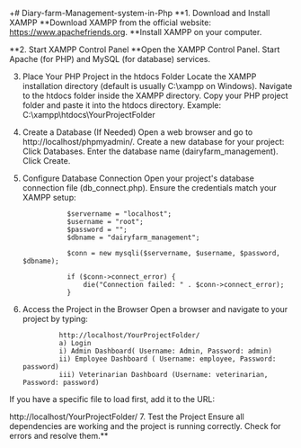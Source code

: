 +# Diary-farm-Management-system-in-Php
**1. Download and Install XAMPP
      **Download XAMPP from the official website: https://www.apachefriends.org.
      **Install XAMPP on your computer.

**2. Start XAMPP Control Panel
      **Open the XAMPP Control Panel.
      Start Apache (for PHP) and MySQL (for database) services.

3. Place Your PHP Project in the htdocs Folder
      Locate the XAMPP installation directory (default is usually C:\xampp on Windows).
      Navigate to the htdocs folder inside the XAMPP directory.
      Copy your PHP project folder and paste it into the htdocs directory. Example: C:\xampp\htdocs\YourProjectFolder

4. Create a Database (If Needed)
      Open a web browser and go to http://localhost/phpmyadmin/.
      Create a new database for your project:
      Click Databases.
      Enter the database name (dairyfarm_management).
      Click Create.

5. Configure Database Connection
Open your project's database connection file (db_connect.php).
Ensure the credentials match your XAMPP setup:
                  
                  $servername = "localhost";
                  $username = "root";
                  $password = "";
                  $dbname = "dairyfarm_management";
                  
                  $conn = new mysqli($servername, $username, $password, $dbname);
                  
                  if ($conn->connect_error) {
                      die("Connection failed: " . $conn->connect_error);
                  }
6. Access the Project in the Browser
Open a browser and navigate to your project by typing:

                http://localhost/YourProjectFolder/
                a) Login
                i) Admin Dashboard( Username: Admin, Password: admin)
                ii) Employee Dashboard ( Username: employee, Password: password)
                iii) Veterinarian Dashboard (Username: veterinarian, Password: password)

If you have a specific file to load first, add it to the URL:

http://localhost/YourProjectFolder/
7. Test the Project
    Ensure all dependencies are working and the project is running correctly.
    Check for errors and resolve them.**
